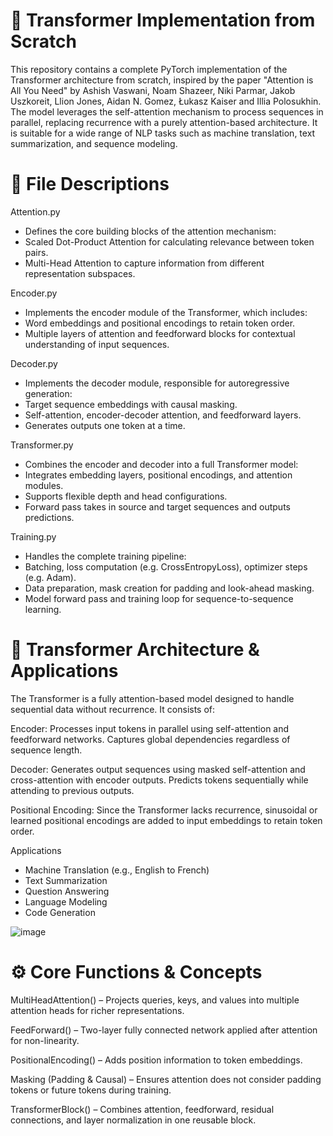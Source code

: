 # 🔀 Transformer Implementation from Scratch
This repository contains a complete PyTorch implementation of the Transformer architecture from scratch, inspired by the paper "Attention is All You Need" by Ashish Vaswani, Noam Shazeer, Niki Parmar, Jakob Uszkoreit, Llion Jones, Aidan N. Gomez, Łukasz Kaiser and Illia Polosukhin. The model leverages the self-attention mechanism to process sequences in parallel, replacing recurrence with a purely attention-based architecture. It is suitable for a wide range of NLP tasks such as machine translation, text summarization, and sequence modeling.

# 📄 File Descriptions

Attention.py
- Defines the core building blocks of the attention mechanism:
- Scaled Dot-Product Attention for calculating relevance between token pairs.
- Multi-Head Attention to capture information from different representation subspaces.

Encoder.py
- Implements the encoder module of the Transformer, which includes:
- Word embeddings and positional encodings to retain token order.
- Multiple layers of attention and feedforward blocks for contextual understanding of input sequences.

Decoder.py
- Implements the decoder module, responsible for autoregressive generation:
- Target sequence embeddings with causal masking.
- Self-attention, encoder-decoder attention, and feedforward layers.
- Generates outputs one token at a time.

Transformer.py
- Combines the encoder and decoder into a full Transformer model:
- Integrates embedding layers, positional encodings, and attention modules.
- Supports flexible depth and head configurations.
- Forward pass takes in source and target sequences and outputs predictions.

Training.py
- Handles the complete training pipeline:
- Batching, loss computation (e.g. CrossEntropyLoss), optimizer steps (e.g. Adam).
- Data preparation, mask creation for padding and look-ahead masking.
- Model forward pass and training loop for sequence-to-sequence learning.

# 🧠 Transformer Architecture & Applications
The Transformer is a fully attention-based model designed to handle sequential data without recurrence. It consists of:

Encoder: Processes input tokens in parallel using self-attention and feedforward networks. Captures global dependencies regardless of sequence length.

Decoder: Generates output sequences using masked self-attention and cross-attention with encoder outputs. Predicts tokens sequentially while attending to previous outputs.

Positional Encoding: Since the Transformer lacks recurrence, sinusoidal or learned positional encodings are added to input embeddings to retain token order.

Applications
- Machine Translation (e.g., English to French)
- Text Summarization
- Question Answering
- Language Modeling
- Code Generation

![image](https://github.com/user-attachments/assets/93a8224f-2228-48a3-9307-59e861728883)


# ⚙️ Core Functions & Concepts

MultiHeadAttention() – Projects queries, keys, and values into multiple attention heads for richer representations.

FeedForward() – Two-layer fully connected network applied after attention for non-linearity.

PositionalEncoding() – Adds position information to token embeddings.

Masking (Padding & Causal) – Ensures attention does not consider padding tokens or future tokens during training.

TransformerBlock() – Combines attention, feedforward, residual connections, and layer normalization in one reusable block.




